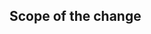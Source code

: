 ## Scope of the change

<!-- Describe changed made in this PR. You can attach screenshots or mention related issues as well. -->

